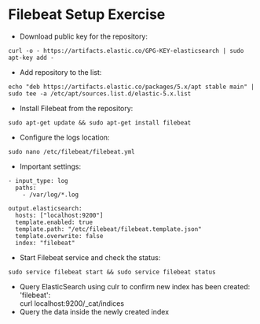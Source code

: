 # Filebeat Setup Exercise #

* Download public key for the repository:
```
curl -o - https://artifacts.elastic.co/GPG-KEY-elasticsearch | sudo apt-key add -
```
* Add repository to the list:
```
echo "deb https://artifacts.elastic.co/packages/5.x/apt stable main" | sudo tee -a /etc/apt/sources.list.d/elastic-5.x.list
```
* Install Filebeat from the repository:
```
sudo apt-get update && sudo apt-get install filebeat
```
* Configure the logs location:
```
sudo nano /etc/filebeat/filebeat.yml
```
* Important settings:
```
- input_type: log  
  paths:  
    - /var/log/*.log  

output.elasticsearch:  
  hosts: ["localhost:9200"]  
  template.enabled: true  
  template.path: "/etc/filebeat/filebeat.template.json"  
  template.overwrite: false  
  index: "filebeat"  
```
* Start Filebeat service and check the status:
```
sudo service filebeat start && sudo service filebeat status
```
* Query ElasticSearch using culr to confirm new index has been created: 'filebeat':  
curl localhost:9200/_cat/indices
* Query the data inside the newly created index
